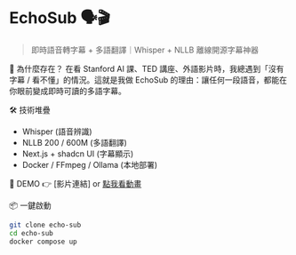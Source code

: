 # EchoSub 🗣️🎬
> 即時語音轉字幕 + 多語翻譯｜Whisper + NLLB 離線開源字幕神器

🎯 為什麼存在？
在看 Stanford AI 課、TED 講座、外語影片時，我總遇到「沒有字幕 / 看不懂」的情況。這就是我做 EchoSub 的理由：讓任何一段語音，都能在你眼前變成即時可讀的多語字幕。

🛠️ 技術堆疊
- Whisper (語音辨識)
- NLLB 200 / 600M (多語翻譯)
- Next.js + shadcn UI (字幕顯示)
- Docker / FFmpeg / Ollama (本地部署)

🎥 DEMO
👉 [影片連結] or [點我看動畫](./docs/demo.gif)

📦 一鍵啟動
```bash
git clone echo-sub
cd echo-sub
docker compose up
